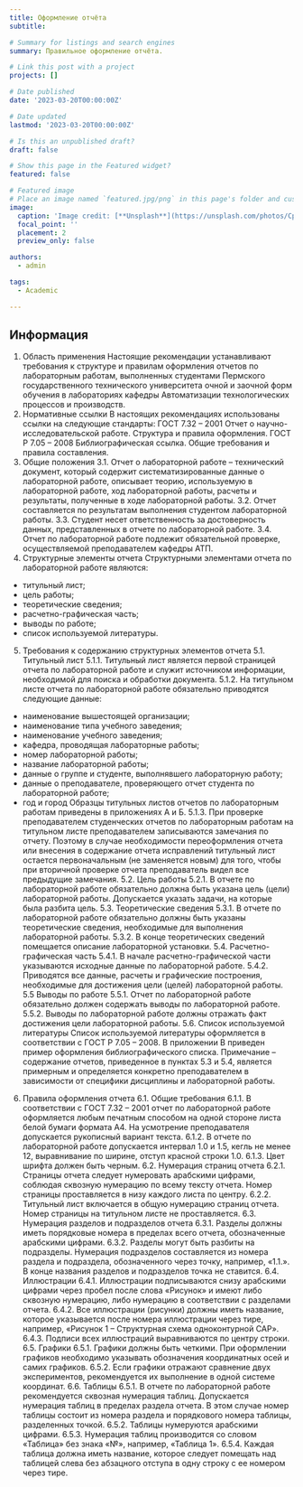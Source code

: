 ```yaml
---
title: Оформление отчёта
subtitle: 

# Summary for listings and search engines
summary: Правильное оформление отчёта.

# Link this post with a project
projects: []

# Date published
date: '2023-03-20T00:00:00Z'

# Date updated
lastmod: '2023-03-20T00:00:00Z'

# Is this an unpublished draft?
draft: false

# Show this page in the Featured widget?
featured: false

# Featured image
# Place an image named `featured.jpg/png` in this page's folder and customize its options here.
image:
  caption: 'Image credit: [**Unsplash**](https://unsplash.com/photos/CpkOjOcXdUY)'
  focal_point: ''
  placement: 2
  preview_only: false

authors:
  - admin

tags:
  - Academic

---
```


## Информация

1. Область применения
Настоящие рекомендации устанавливают требования к структуре и правилам
оформления отчетов по лабораторным работам, выполненных студентами Пермского
государственного технического университета очной и заочной форм обучения в
лабораториях кафедры Автоматизации технологических процессов и производств.
2. Нормативные ссылки
В настоящих рекомендациях использованы ссылки на следующие стандарты:
ГОСТ 7.32 – 2001 Отчет о научно-исследовательской работе. Структура и правила
оформления.
ГОСТ Р 7.05 – 2008 Библиографическая ссылка. Общие требования и правила
составления.
3. Общие положения
3.1. Отчет о лабораторной работе – технический документ, который содержит
систематизированные данные о лабораторной работе, описывает теорию, используемую в
лабораторной работе, ход лабораторной работы, расчеты и результаты, полученные в ходе
лабораторной работы.
3.2. Отчет составляется по результатам выполнения студентом лабораторной работы.
3.3. Студент несет ответственность за достоверность данных, представленных в
отчете по лабораторной работе.
3.4. Отчет
по
лабораторной
работе
подлежит
обязательной
проверке,
осуществляемой преподавателем кафедры АТП.
4. Структурные элементы отчета
Структурными элементами отчета по лабораторной работе являются:
- титульный лист;
- цель работы;
- теоретические сведения;
- расчетно-графическая часть;
- выводы по работе;
- список используемой литературы.
5. Требования к содержанию структурных элементов отчета
5.1. Титульный лист
5.1.1. Титульный лист является первой страницей отчета по лабораторной работе и
служит источником информации, необходимой для поиска и обработки документа.
5.1.2. На титульном листе отчета по лабораторной работе обязательно приводятся
следующие данные:
- наименование вышестоящей организации;
- наименование типа учебного заведения;
- наименование учебного заведения;
- кафедра, проводящая лабораторные работы;
- номер лабораторной работы;
- название лабораторной работы;
- данные о группе и студенте, выполнявшего лабораторную работу;
- данные о преподавателе, проверяющего отчет студента по лабораторной работе;
- год и город
Образцы титульных листов отчетов по лабораторным работам приведены в
приложениях А и Б.
5.1.3. При проверке преподавателем студенческих отчетов по лабораторным работам
на титульном листе преподавателем записываются замечания по отчету. Поэтому в случае
необходимости переоформления отчета или внесения в содержание отчета исправлений
титульный лист остается первоначальным (не заменяется новым) для того, чтобы при
вторичной проверке отчета преподаватель видел все предыдущие замечания.
5.2. Цель работы
5.2.1. В отчете по лабораторной работе обязательно должна быть указана цель (цели)
лабораторной работы. Допускается указать задачи, на которые была разбита цель.
5.3. Теоретические сведения
5.3.1. В отчете по лабораторной работе обязательно должны быть указаны
теоретические сведения, необходимые для выполнения лабораторной работы.
5.3.2. В конце теоретических сведений помещается описание лабораторной
установки.
5.4. Расчетно-графическая часть
5.4.1. В начале расчетно-графической части указываются исходные данные по
лабораторной работе.
5.4.2. Приводятся все данные, расчеты и графические построения, необходимые для
достижения цели (целей) лабораторной работы.
5.5 Выводы по работе
5.5.1. Отчет по лабораторной работе обязательно должен содержать выводы по
лабораторной работе.
5.5.2. Выводы по лабораторной работе должны отражать факт достижения цели
лабораторной работы.
5.6. Список используемой литературы
Список используемой литературы оформляется в соответствии с ГОСТ Р 7.05 – 2008.
В приложении В приведен пример оформления библиографического списка.
Примечание – содержание отчетов, приведенное в пунктах 5.3 и 5.4, является
примерным и определяется конкретно преподавателем в зависимости от специфики
дисциплины и лабораторной работы.
6. Правила оформления отчета
6.1. Общие требования
6.1.1. В соответствии с ГОСТ 7.32 – 2001 отчет по лабораторной работе оформляется
любым печатным способом на одной стороне листа белой бумаги формата А4. На
усмотрение преподавателя допускается рукописный вариант текста.
6.1.2. В отчете по лабораторной работе допускается интервал 1.0 и 1.5, кегль не
менее 12, выравнивание по ширине, отступ красной строки 1.0.
6.1.3. Цвет шрифта должен быть черным.
6.2. Нумерация страниц отчета
6.2.1. Страницы отчета следует нумеровать арабскими цифрами, соблюдая сквозную
нумерацию по всему тексту отчета. Номер страницы проставляется в низу каждого листа
по центру.
6.2.2. Титульный лист включается в общую нумерацию страниц отчета. Номер
страницы на титульном листе не проставляется.
6.3. Нумерация разделов и подразделов отчета
6.3.1. Разделы должны иметь порядковые номера в пределах всего отчета,
обозначенные арабскими цифрами.
6.3.2. Разделы могут быть разбиты на подразделы. Нумерация подразделов
составляется из номера раздела и подраздела, обозначенного через точку, например,
«1.1.». В конце названия разделов и подразделов точка не ставится.
6.4. Иллюстрации
6.4.1. Иллюстрации подписываются снизу арабскими цифрами через пробел после
слова «Рисунок» и имеют либо сквозную нумерацию, либо нумерацию в соответствии с
разделами отчета.
6.4.2. Все иллюстрации (рисунки) должны иметь название, которое указывается
после номера иллюстрации через тире, например, «Рисунок 1 – Структурная схема
одноконтурной САР».
6.4.3. Подписи всех иллюстраций выравниваются по центру строки.
6.5. Графики
6.5.1. Графики должны быть четкими. При оформлении графиков необходимо
указывать обозначения координатных осей и самих графиков.
6.5.2. Если графики отражают сравнение двух экспериментов, рекомендуется их
выполнение в одной системе координат.
6.6. Таблицы
6.5.1. В отчете по лабораторной работе рекомендуется сквозная нумерация таблиц.
Допускается нумерация таблиц в пределах раздела отчета. В этом случае номер
таблицы состоит из номера раздела и порядкового номера таблицы, разделенных точкой.
6.5.2. Таблицы нумеруются арабскими цифрами.
6.5.3. Нумерация таблиц производится со словом «Таблица» без знака «№»,
например, «Таблица 1».
6.5.4. Каждая таблица должна иметь название, которое следует помещать над
таблицей слева без абзацного отступа в одну строку с ее номером через тире.

